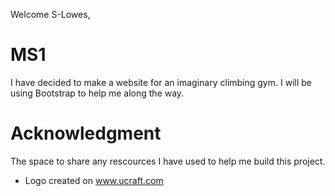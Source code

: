 Welcome S-Lowes,

# MS1

I have decided to make a website for an imaginary climbing gym. I will be using Bootstrap to help me along the way.

# Acknowledgment

The space to share any rescources I have used to help me build this project.
- Logo created on www.ucraft.com